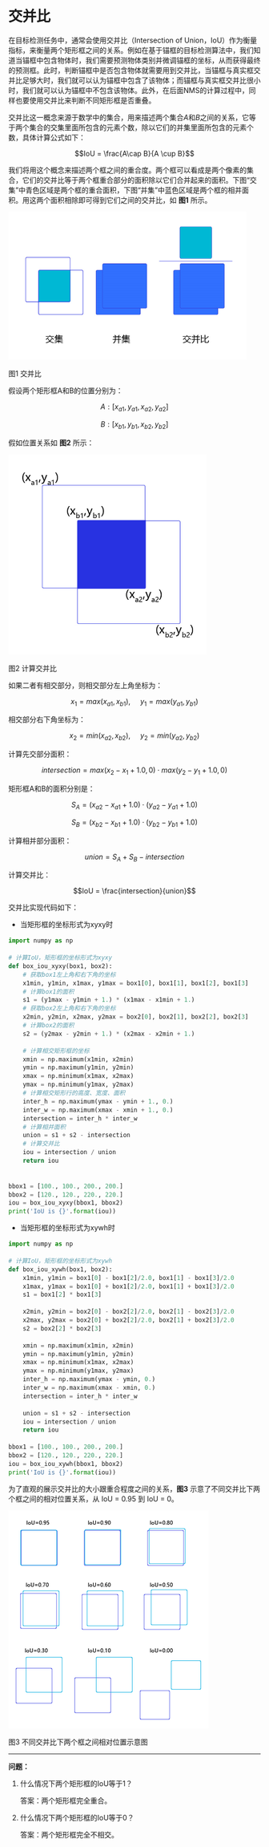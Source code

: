 # 交并比

在目标检测任务中，通常会使用交并比（Intersection of Union，IoU）作为衡量指标，来衡量两个矩形框之间的关系。例如在基于锚框的目标检测算法中，我们知道当锚框中包含物体时，我们需要预测物体类别并微调锚框的坐标，从而获得最终的预测框。此时，判断锚框中是否包含物体就需要用到交并比，当锚框与真实框交并比足够大时，我们就可以认为锚框中包含了该物体；而锚框与真实框交并比很小时，我们就可以认为锚框中不包含该物体。此外，在后面NMS的计算过程中，同样也要使用交并比来判断不同矩形框是否重叠。

交并比这一概念来源于数学中的集合，用来描述两个集合$A$和$B$之间的关系，它等于两个集合的交集里面所包含的元素个数，除以它们的并集里面所包含的元素个数，具体计算公式如下：

$$IoU = \frac{A\cap B}{A \cup B}$$

我们将用这个概念来描述两个框之间的重合度。两个框可以看成是两个像素的集合，它们的交并比等于两个框重合部分的面积除以它们合并起来的面积。下图“交集”中青色区域是两个框的重合面积，下图“并集”中蓝色区域是两个框的相并面积。用这两个面积相除即可得到它们之间的交并比，如 **图1** 所示。

![图1 交并比](../../../images/computer_vision/object_detection/IOU.png)

图1 交并比

假设两个矩形框A和B的位置分别为：

$$A:  [x_{a1}, y_{a1}, x_{a2}, y_{a2}]$$

$$B:  [x_{b1}, y_{b1}, x_{b2}, y_{b2}]$$

假如位置关系如 **图2** 所示：

![图2 计算交并比](../../../images/computer_vision/object_detection/Calculate_IOU.png)

图2 计算交并比

如果二者有相交部分，则相交部分左上角坐标为：

$$x_1 = max(x_{a1}, x_{b1}), \ \ \ \ \ y_1 = max(y_{a1}, y_{b1})$$

相交部分右下角坐标为：

$$x_2 = min(x_{a2}, x_{b2}), \ \ \ \ \ y_2 = min(y_{a2}, y_{b2})$$

计算先交部分面积：

$$intersection = max(x_2 - x_1 + 1.0, 0) \cdot max(y_2 - y_1 + 1.0, 0)$$

矩形框A和B的面积分别是：

$$S_A = (x_{a2} - x_{a1} + 1.0) \cdot (y_{a2} - y_{a1} + 1.0)$$

$$S_B = (x_{b2} - x_{b1} + 1.0) \cdot (y_{b2} - y_{b1} + 1.0)$$

计算相并部分面积：

$$union = S_A + S_B - intersection$$

计算交并比：



$$IoU = \frac{intersection}{union}$$

交并比实现代码如下：

- 当矩形框的坐标形式为xyxy时


```python
import numpy as np

# 计算IoU，矩形框的坐标形式为xyxy
def box_iou_xyxy(box1, box2):
    # 获取box1左上角和右下角的坐标
    x1min, y1min, x1max, y1max = box1[0], box1[1], box1[2], box1[3]
    # 计算box1的面积
    s1 = (y1max - y1min + 1.) * (x1max - x1min + 1.)
    # 获取box2左上角和右下角的坐标
    x2min, y2min, x2max, y2max = box2[0], box2[1], box2[2], box2[3]
    # 计算box2的面积
    s2 = (y2max - y2min + 1.) * (x2max - x2min + 1.)

    # 计算相交矩形框的坐标
    xmin = np.maximum(x1min, x2min)
    ymin = np.maximum(y1min, y2min)
    xmax = np.minimum(x1max, x2max)
    ymax = np.minimum(y1max, y2max)
    # 计算相交矩形行的高度、宽度、面积
    inter_h = np.maximum(ymax - ymin + 1., 0.)
    inter_w = np.maximum(xmax - xmin + 1., 0.)
    intersection = inter_h * inter_w
    # 计算相并面积
    union = s1 + s2 - intersection
    # 计算交并比
    iou = intersection / union
    return iou


bbox1 = [100., 100., 200., 200.]
bbox2 = [120., 120., 220., 220.]
iou = box_iou_xyxy(bbox1, bbox2)
print('IoU is {}'.format(iou))  
```

- 当矩形框的坐标形式为xywh时

```Python
import numpy as np

# 计算IoU，矩形框的坐标形式为xywh
def box_iou_xywh(box1, box2):
    x1min, y1min = box1[0] - box1[2]/2.0, box1[1] - box1[3]/2.0
    x1max, y1max = box1[0] + box1[2]/2.0, box1[1] + box1[3]/2.0
    s1 = box1[2] * box1[3]

    x2min, y2min = box2[0] - box2[2]/2.0, box2[1] - box2[3]/2.0
    x2max, y2max = box2[0] + box2[2]/2.0, box2[1] + box2[3]/2.0
    s2 = box2[2] * box2[3]

    xmin = np.maximum(x1min, x2min)
    ymin = np.maximum(y1min, y2min)
    xmax = np.minimum(x1max, x2max)
    ymax = np.minimum(y1max, y2max)
    inter_h = np.maximum(ymax - ymin, 0.)
    inter_w = np.maximum(xmax - xmin, 0.)
    intersection = inter_h * inter_w

    union = s1 + s2 - intersection
    iou = intersection / union
    return iou

bbox1 = [100., 100., 200., 200.]
bbox2 = [120., 120., 220., 220.]
iou = box_iou_xywh(bbox1, bbox2)
print('IoU is {}'.format(iou))  
```

为了直观的展示交并比的大小跟重合程度之间的关系，**图3** 示意了不同交并比下两个框之间的相对位置关系，从 IoU = 0.95 到 IoU = 0。

![图3 不同交并比下两个框之间相对位置示意图](../../../images/computer_vision/object_detection/Different_IOU.png)

图3 不同交并比下两个框之间相对位置示意图

------

**问题：**

1. 什么情况下两个矩形框的IoU等于1？

   答案：两个矩形框完全重合。

1. 什么情况下两个矩形框的IoU等于0？

   答案：两个矩形框完全不相交。
